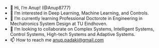 - 👋 Hi, I’m Anup! (@Anup8777)
- 👀 I’m interested in Deep Learning, Machine Learning, and Controls.
- 🌱 I’m currently learning Professional Doctorote in Engineering in Mechatronics System Design at TU Eindhoven.
- 💞️ I’m looking to collaborate on Complex Systems, Intelligent Systems, Control Systems, High-tech Systems and Adaptive Systems.
- 📫 How to reach me anup.padaki@gmail.com

<!---
Anup8777/Anup8777 is a ✨ special ✨ repository because its `README.md` (this file) appears on your GitHub profile.
You can click the Preview link to take a look at your changes.
--->
